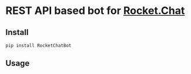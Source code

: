 # REST API based bot for [Rocket.Chat](http://rocket.chat)

## Install

`pip install RocketChatBot`

## Usage
